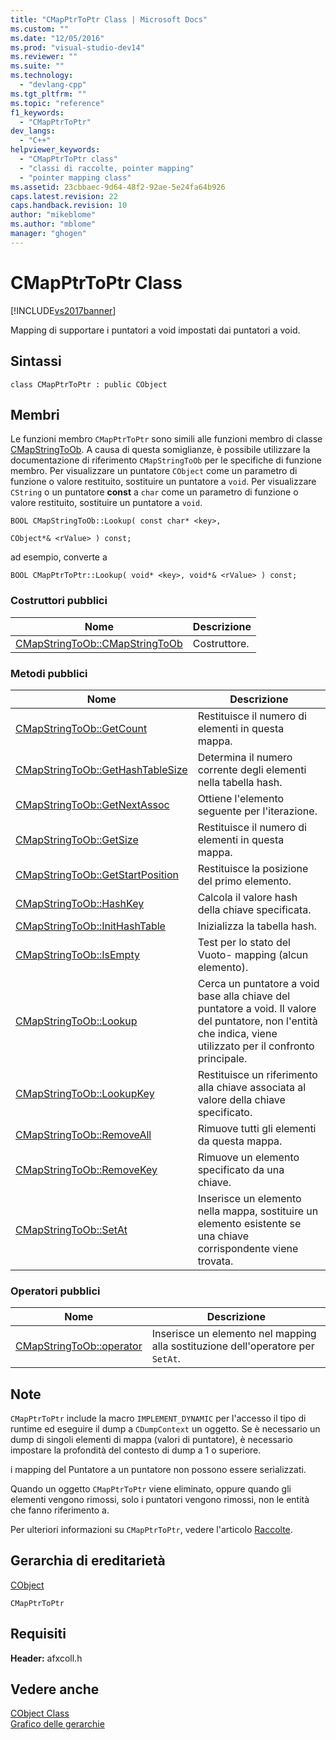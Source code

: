 ```yaml
---
title: "CMapPtrToPtr Class | Microsoft Docs"
ms.custom: ""
ms.date: "12/05/2016"
ms.prod: "visual-studio-dev14"
ms.reviewer: ""
ms.suite: ""
ms.technology: 
  - "devlang-cpp"
ms.tgt_pltfrm: ""
ms.topic: "reference"
f1_keywords: 
  - "CMapPtrToPtr"
dev_langs: 
  - "C++"
helpviewer_keywords: 
  - "CMapPtrToPtr class"
  - "classi di raccolte, pointer mapping"
  - "pointer mapping class"
ms.assetid: 23cbbaec-9d64-48f2-92ae-5e24fa64b926
caps.latest.revision: 22
caps.handback.revision: 10
author: "mikeblome"
ms.author: "mblome"
manager: "ghogen"
---
```

# CMapPtrToPtr Class
[!INCLUDE[vs2017banner](../../assembler/inline/includes/vs2017banner.md)]

Mapping di supportare i puntatori a void impostati dai puntatori a void.  
  
## Sintassi  
  
```  
class CMapPtrToPtr : public CObject  
```  
  
## Membri  
 Le funzioni membro `CMapPtrToPtr` sono simili alle funzioni membro di classe [CMapStringToOb](../../mfc/reference/cmapstringtoob-class.md).  A causa di questa somiglianze, è possibile utilizzare la documentazione di riferimento `CMapStringToOb` per le specifiche di funzione membro.  Per visualizzare un puntatore `CObject` come un parametro di funzione o valore restituito, sostituire un puntatore a `void`.  Per visualizzare `CString` o un puntatore **const** a `char` come un parametro di funzione o valore restituito, sostituire un puntatore a `void`.  
  
 `BOOL CMapStringToOb::Lookup( const char* <key>,`  
  
 `CObject*& <rValue> ) const;`  
  
 ad esempio, converte a  
  
 `BOOL CMapPtrToPtr::Lookup( void* <key>, void*& <rValue> ) const;`  
  
### Costruttori pubblici  
  
|Nome|Descrizione|  
|----------|-----------------|  
|[CMapStringToOb::CMapStringToOb](../Topic/CMapStringToOb::CMapStringToOb.md)|Costruttore.|  
  
### Metodi pubblici  
  
|Nome|Descrizione|  
|----------|-----------------|  
|[CMapStringToOb::GetCount](../Topic/CMapStringToOb::GetCount.md)|Restituisce il numero di elementi in questa mappa.|  
|[CMapStringToOb::GetHashTableSize](../Topic/CMapStringToOb::GetHashTableSize.md)|Determina il numero corrente degli elementi nella tabella hash.|  
|[CMapStringToOb::GetNextAssoc](../Topic/CMapStringToOb::GetNextAssoc.md)|Ottiene l'elemento seguente per l'iterazione.|  
|[CMapStringToOb::GetSize](../Topic/CMapStringToOb::GetSize.md)|Restituisce il numero di elementi in questa mappa.|  
|[CMapStringToOb::GetStartPosition](../Topic/CMapStringToOb::GetStartPosition.md)|Restituisce la posizione del primo elemento.|  
|[CMapStringToOb::HashKey](../Topic/CMapStringToOb::HashKey.md)|Calcola il valore hash della chiave specificata.|  
|[CMapStringToOb::InitHashTable](../Topic/CMapStringToOb::InitHashTable.md)|Inizializza la tabella hash.|  
|[CMapStringToOb::IsEmpty](../Topic/CMapStringToOb::IsEmpty.md)|Test per lo stato del Vuoto\- mapping \(alcun elemento\).|  
|[CMapStringToOb::Lookup](../Topic/CMapStringToOb::Lookup.md)|Cerca un puntatore a void base alla chiave del puntatore a void.  Il valore del puntatore, non l'entità che indica, viene utilizzato per il confronto principale.|  
|[CMapStringToOb::LookupKey](../Topic/CMapStringToOb::LookupKey.md)|Restituisce un riferimento alla chiave associata al valore della chiave specificato.|  
|[CMapStringToOb::RemoveAll](../Topic/CMapStringToOb::RemoveAll.md)|Rimuove tutti gli elementi da questa mappa.|  
|[CMapStringToOb::RemoveKey](../Topic/CMapStringToOb::RemoveKey.md)|Rimuove un elemento specificato da una chiave.|  
|[CMapStringToOb::SetAt](../Topic/CMapStringToOb::SetAt.md)|Inserisce un elemento nella mappa, sostituire un elemento esistente se una chiave corrispondente viene trovata.|  
  
### Operatori pubblici  
  
|Nome|Descrizione|  
|----------|-----------------|  
|[CMapStringToOb::operator](../Topic/CMapStringToOb::operator.md)|Inserisce un elemento nel mapping alla sostituzione dell'operatore per `SetAt`.|  
  
## Note  
 `CMapPtrToPtr` include la macro `IMPLEMENT_DYNAMIC` per l'accesso il tipo di runtime ed eseguire il dump a `CDumpContext` un oggetto.  Se è necessario un dump di singoli elementi di mappa \(valori di puntatore\), è necessario impostare la profondità del contesto di dump a 1 o superiore.  
  
 i mapping del Puntatore a un puntatore non possono essere serializzati.  
  
 Quando un oggetto `CMapPtrToPtr` viene eliminato, oppure quando gli elementi vengono rimossi, solo i puntatori vengono rimossi, non le entità che fanno riferimento a.  
  
 Per ulteriori informazioni su `CMapPtrToPtr`, vedere l'articolo [Raccolte](../../mfc/collections.md).  
  
## Gerarchia di ereditarietà  
 [CObject](../../mfc/reference/cobject-class.md)  
  
 `CMapPtrToPtr`  
  
## Requisiti  
 **Header:** afxcoll.h  
  
## Vedere anche  
 [CObject Class](../../mfc/reference/cobject-class.md)   
 [Grafico delle gerarchie](../../mfc/hierarchy-chart.md)
